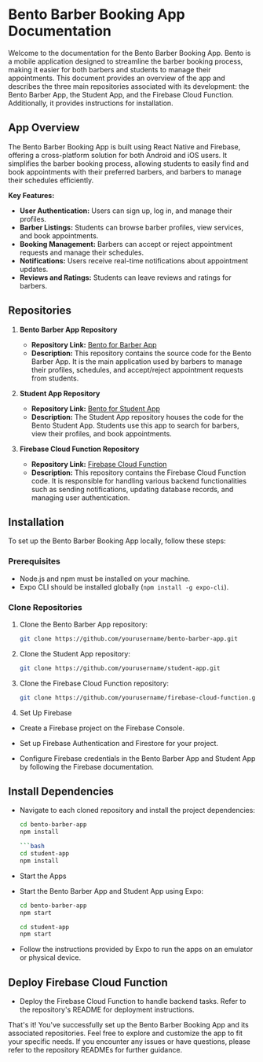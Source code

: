 # Bento Barber Booking App Documentation

Welcome to the documentation for the Bento Barber Booking App. Bento is a mobile application designed to streamline the barber booking process, making it easier for both barbers and students to manage their appointments. This document provides an overview of the app and describes the three main repositories associated with its development: the Bento Barber App, the Student App, and the Firebase Cloud Function. Additionally, it provides instructions for installation.

## App Overview

The Bento Barber Booking App is built using React Native and Firebase, offering a cross-platform solution for both Android and iOS users. It simplifies the barber booking process, allowing students to easily find and book appointments with their preferred barbers, and barbers to manage their schedules efficiently.

**Key Features:**
- **User Authentication:** Users can sign up, log in, and manage their profiles.
- **Barber Listings:** Students can browse barber profiles, view services, and book appointments.
- **Booking Management:** Barbers can accept or reject appointment requests and manage their schedules.
- **Notifications:** Users receive real-time notifications about appointment updates.
- **Reviews and Ratings:** Students can leave reviews and ratings for barbers.

## Repositories

1. **Bento Barber App Repository**

   - **Repository Link:** [Bento for Barber App](https://github.com/Bento-One-stop-for-students/bento-business)
   - **Description:** This repository contains the source code for the Bento Barber App. It is the main application used by barbers to manage their profiles, schedules, and accept/reject appointment requests from students.

2. **Student App Repository**

   - **Repository Link:** [Bento for Student App](https://github.com/Bento-One-stop-for-students/bento)
   - **Description:** The Student App repository houses the code for the Bento Student App. Students use this app to search for barbers, view their profiles, and book appointments.

3. **Firebase Cloud Function Repository**

   - **Repository Link:** [Firebase Cloud Function](https://github.com/Bento-One-stop-for-students/bento_firebase_cloudFunction)
   - **Description:** This repository contains the Firebase Cloud Function code. It is responsible for handling various backend functionalities such as sending notifications, updating database records, and managing user authentication.

## Installation

To set up the Bento Barber Booking App locally, follow these steps:

### Prerequisites

- Node.js and npm must be installed on your machine.
- Expo CLI should be installed globally (`npm install -g expo-cli`).

### Clone Repositories

1. Clone the Bento Barber App repository:

   ```bash
   git clone https://github.com/yourusername/bento-barber-app.git

2. Clone the Student App repository:
   ```bash
   git clone https://github.com/yourusername/student-app.git

3. Clone the Firebase Cloud Function repository:
   ```bash
   git clone https://github.com/yourusername/firebase-cloud-function.git

4. Set Up Firebase

- Create a Firebase project on the Firebase Console.

- Set up Firebase Authentication and Firestore for your project.

- Configure Firebase credentials in the Bento Barber App and Student App by following the Firebase documentation.

## Install Dependencies
- Navigate to each cloned repository and install the project dependencies:

   ```bash
   cd bento-barber-app
   npm install

   ```bash
   cd student-app
   npm install

- Start the Apps
- Start the Bento Barber App and Student App using Expo:

   ```bash
   cd bento-barber-app
   npm start
   ```

   ```bash
   cd student-app
   npm start
   ```
- Follow the instructions provided by Expo to run the apps on an emulator or physical device.

## Deploy Firebase Cloud Function
- Deploy the Firebase Cloud Function to handle backend tasks. Refer to the repository's README for deployment instructions.

That's it! You've successfully set up the Bento Barber Booking App and its associated repositories. Feel free to explore and customize the app to fit your specific needs. If you encounter any issues or have questions, please refer to the repository READMEs for further guidance.
